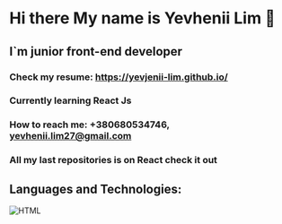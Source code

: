 # Hi there My name is **Yevhenii Lim** 👋
## I`m junior front-end developer 
### Check my resume: https://yevjenii-lim.github.io/
### Currently learning React Js
### How to reach me: +380680534746, yevhenii.lim27@gmail.com
### All my last repositories is on React check it out
## Languages and Technologies: 
![HTML](https://img.shields.io/badge<HTml><black>)
<!--
**Yevjenii-Lim/Yevjenii-Lim** is a ✨ _special_ ✨ repository because its `README.md` (this file) appears on your GitHub profile.

Here are some ideas to get you started:

- 🔭 I’m currently working on ...
- 🌱 I’m currently learning ...
- 👯 I’m looking to collaborate on ...
- 🤔 I’m looking for help with ...
- 💬 Ask me about ...
- 📫 How to reach me: ...
- 😄 Pronouns: ...
- ⚡ Fun fact: ...
-->
